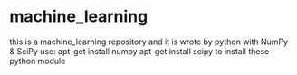 machine_learning
================

this is a machine_learning repository and it is wrote by python with NumPy & SciPy
use:
    apt-get install numpy
    apt-get install scipy
to install these python module

